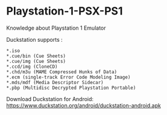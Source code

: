 # Playstation-1-PSX-PS1
Knowledge about Playstation 1 Emulator

Duckstation supports :  
```
*.iso
*.cue/bin (Cue Sheets)
*.cue/img (Cue Sheets)
*.ccd/img (CloneCD)
*.chd/m3u (MAME Compressed Hunks of Data)
*.ecm (single-track Error Code Modeling Image)
*.mds/mdf (Media Descriptor Sidecar)
*.pbp (Multidisc Decrypted Playstation Portable)
```

Download Duckstation for Android:  
https://www.duckstation.org/android/duckstation-android.apk

